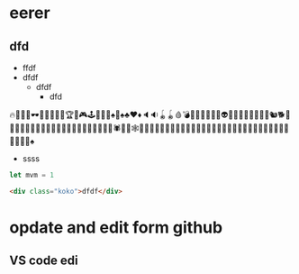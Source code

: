 # eerer

## dfd


* ffdf
* dfdf
    * dfdf
        * dfd

🔥👗🧤🧦🕶💋🎱🥇🥈🥉🏆🧩🎮🕹🎰🎲🔮♠🧸♠♣♥♦🔈🔉🪀🪀🩸💣🚬🔋🔌🙄🤑🤖👽👾🐙🦔🐉🐍🐢🐊🦎🐿🐕🦌🐎🐕‍🦺🐅🐪🐖🦨🐘🐁🦈🦦🦖🐓🐚🐜🐝🐛🦇🦋🦚🕷🦂🐞🕸🦠👤🦾🧠👀👯‍♂️👯‍♀️🧜‍♂️🧜‍♀️🧛‍♂️🧛‍♀️🧚‍♂️🧚‍♀️🦸‍♀️🦸‍♂️🦹‍♀️🦹‍♂️🧙‍♀️🧙‍♂️♠️

* ssss



```javascript
let mvm = 1
```
```html
<div class="koko">dfdf</div>
```

# opdate and edit form github

## VS code edi